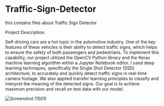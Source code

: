 # Traffic-Sign-Detector
this contains files about Traffic Sign Detector

Project Description:

Self-driving cars are a hot topic in the automotive industry. One of the key features of these vehicles is their ability to detect traffic signs, which helps to ensure the safety of both passengers and pedestrians. To implement this capability, our project utilized the OpenCV Python library and the Keras machine learning algorithm within a Jupyter Notebook editor. I used deep learning techniques, specifically the Single Shot Detector (SSD) architecture, to accurately and quickly detect traffic signs in real-time camera footage. We also applied transfer learning principles to classify and interpret the meaning of the detected signs. Our goal is to achieve maximum precision and recall on test data with our model.






![Screenshot (1501)](https://user-images.githubusercontent.com/55704065/208454906-94aee7b3-4361-403e-987a-c6bb9f98dc5d.png)
